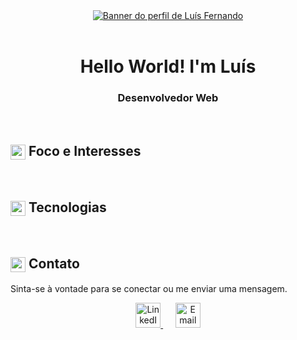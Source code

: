 <!-- 
  Perfil de Luís Fernando (suntzar)
  Versão 7.0: Contato Elegante
-->

<div align="center" width="100%">
  <a href="">
    <img src="assets/tiles/tile-1.png" alt="Banner do perfil de Luís Fernando"/>
  </a>
</div>

<br>

<h1 align="center">Hello World! I'm Luís</h1>

<h3 align="center">Desenvolvedor Web</h3>

<br>

## <img src="https://api.iconify.design/tabler/target.svg?color=%23eab308" width="24" height="24" style="vertical-align:middle"/> Foco e Interesses
<!-- ... (conteúdo da seção) ... -->

<br>

## <img src="https://api.iconify.design/tabler/code.svg?color=%23c53030" width="24" height="24" style="vertical-align:middle"/> Tecnologias
<!-- ... (conteúdo da seção) ... -->

<br>

## <img src="https://api.iconify.design/tabler/mail.svg?color=%2384a053" width="24" height="24" style="vertical-align:middle"/> Contato

Sinta-se à vontade para se conectar ou me enviar uma mensagem.

<p align="center">
  <a href="URL_DO_SEU_LINKEDIN" target="_blank">
    <img src="https://api.iconify.design/mdi/linkedin.svg?color=%23c53030" width="40" height="40" alt="LinkedIn"/>
  </a>
      
  <a href="mailto:SEU_EMAIL@exemplo.com" target="_blank">
    <img src="https://api.iconify.design/mdi/email-outline.svg?color=%23eab308" width="40" height="40" alt="Email"/>
  </a>
</p>
